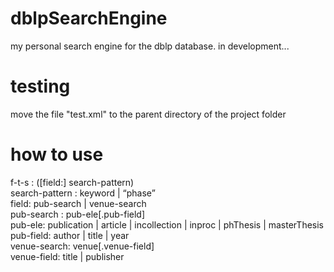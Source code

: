 # dblpSearchEngine

my personal search engine for the dblp database.
in development...

# testing
move the file "test.xml" to the parent directory of the project folder

# how to use

f-t-s : ([field:] search-pattern) \
search-pattern : keyword | “phase” \
field: pub-search | venue-search \
pub-search : pub-ele[.pub-field] \
pub-ele: publication | article | incollection | inproc | phThesis | masterThesis \
pub-field: author | title | year \
venue-search: venue[.venue-field] \
venue-field: title | publisher 
